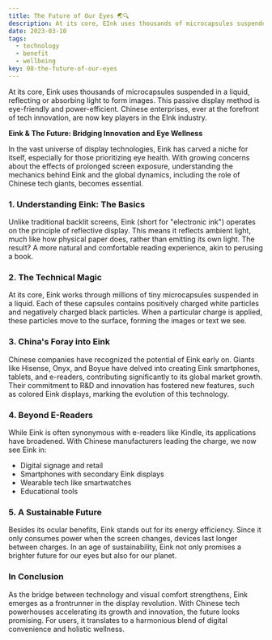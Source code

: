```yaml
---
title: The Future of Our Eyes 🌏🔍
description: At its core, EInk uses thousands of microcapsules suspended in a liquid, reflecting or absorbing light to form images. This passive display method is eye-friendly and power-efficient. Chinese enterprises, ever at the forefront of tech innovation, are now key players in the EInk industry.
date: 2023-03-10
tags:
  - technology
  - benefit
  - wellbeing
key: 08-the-future-of-our-eyes
---
```

At its core, Eink uses thousands of microcapsules suspended in a liquid, reflecting or absorbing light to form images. This passive display method is eye-friendly and power-efficient. Chinese enterprises, ever at the forefront of tech innovation, are now key players in the EInk industry.

**Eink & The Future: Bridging Innovation and Eye Wellness**

In the vast universe of display technologies, Eink has carved a niche for itself, especially for those prioritizing eye health. With growing concerns about the effects of prolonged screen exposure, understanding the mechanics behind Eink and the global dynamics, including the role of Chinese tech giants, becomes essential.

### 1. **Understanding Eink: The Basics**

Unlike traditional backlit screens, Eink (short for "electronic ink") operates on the principle of reflective display. This means it reflects ambient light, much like how physical paper does, rather than emitting its own light. The result? A more natural and comfortable reading experience, akin to perusing a book.

### 2. **The Technical Magic**

At its core, Eink works through millions of tiny microcapsules suspended in a liquid. Each of these capsules contains positively charged white particles and negatively charged black particles. When a particular charge is applied, these particles move to the surface, forming the images or text we see.

### 3. **China's Foray into Eink**

Chinese companies have recognized the potential of Eink early on. Giants like Hisense, Onyx, and Boyue have delved into creating Eink smartphones, tablets, and e-readers, contributing significantly to its global market growth. Their commitment to R&D and innovation has fostered new features, such as colored Eink displays, marking the evolution of this technology.

### 4. **Beyond E-Readers**

While Eink is often synonymous with e-readers like Kindle, its applications have broadened. With Chinese manufacturers leading the charge, we now see Eink in:
- Digital signage and retail
- Smartphones with secondary Eink displays
- Wearable tech like smartwatches
- Educational tools

### 5. **A Sustainable Future**

Besides its ocular benefits, Eink stands out for its energy efficiency. Since it only consumes power when the screen changes, devices last longer between charges. In an age of sustainability, Eink not only promises a brighter future for our eyes but also for our planet.

### In Conclusion

As the bridge between technology and visual comfort strengthens, Eink emerges as a frontrunner in the display revolution. With Chinese tech powerhouses accelerating its growth and innovation, the future looks promising. For users, it translates to a harmonious blend of digital convenience and holistic wellness.


